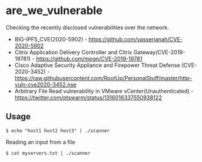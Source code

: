 # are_we_vulnerable

Checking the recently disclosed vulnerabilities over the network.

  - BIG-IPF5_CVE(2020-5902) - https://github.com/yasserjanah/CVE-2020-5902
  - Citrix Application Delivery Controller and Citrix Gateway(CVE-2019-19781) - https://github.com/mpgn/CVE-2019-19781
  - Cisco Adaptive Security Appliance and Firepower Threat Defense (CVE-2020-3452) - https://raw.githubusercontent.com/RootUp/PersonalStuff/master/http-vuln-cve2020-3452.nse
  - Arbitrary File Read vulnerability in VMware vCenter(Unauthenticated) - https://twitter.com/ptswarm/status/1316016337550938122

## Usage

~~~
$ echo "host1 host2 host3" | ./scanner
~~~

Reading an input from a file

~~~
$ cat myservers.txt | ./scanner
~~~
